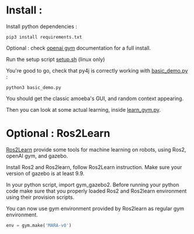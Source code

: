 # Install :
Install python dependencies :
```
pip3 install requirements.txt
```
Optional : check [openai gym](https://gym.openai.com/) documentation for a full install.

Run the setup script [setup.sh](setup.sh) (linux only)

You're good to go, check that py4j is correctly working with [basic_demo.py](basic_demo.py) :
```
python3 basic_demo.py
```
You should get the classic amoeba's GUI, and random context appearing.

Then you can look at some actual learning, inside [learn_gym.py](learn_gym.py).


# Optional : Ros2Learn
[Ros2Learn](https://github.com/AcutronicRobotics/ros2learn) provide some tools for machine learning on robots, using Ros2, openAI gym, and gazebo. 

Install Ros2 and Ros2learn, follow Ros2Learn instruction. Make sure your version of gazebo is at least 9.9.

In your python script, import gym_gazebo2. Before running your python code make sure that you properly loaded Ros2 and Ros2learn environment using their provision scripts.

You can now use gym environment provided by Ros2learn as regular gym environment.
```Python
env = gym.make('MARA-v0')
```

